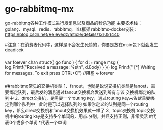 # go-rabbitmq-mx
go-rabbitmq各种工作模式进行发消息以及商品的秒杀功能
主要技术栈：golang、mysql、redis、rabbitmq、iris框架
rabbitmq-docker安装：https://blog.csdn.net/Relievedz/article/details/131081440

#注意：在消费者代码中，这样是不会发生死锁的，你要是放在main包下就会发生deadlock
###
var forever chan struct{}
	go func() {
		for d := range msg {
			log.Printf("Received a message: %s\n", d.Body)
		}
	}()
	log.Printf(" [*] Waiting for messages. To exit press CTRL+C")
	//阻塞
	<-forever
###

##rabbitmq常见的交换机类型
1、fanout，也就是说说交换机类型是fanout，需要绑定队列，最后发的消息通过fanout交换机会发送到所有与该
交换机绑定的队列中
2、direct交换机，是需要一个routing key，通过routing key来告诉需要绑定到哪个队列中，此时是可以选择队列的
如果你定义的队列是同一个routing key，那么direct交换机和fanout交换机效果就一样了
3、topic交换机
topic交换机中的routing key是支持多个单词的，用点.分割，并且支持正则，非常灵活
#代表0个或多个单词
*代表一个单词


